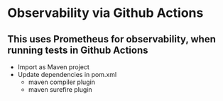 # Observability via Github Actions

## This uses Prometheus for observability, when running tests in Github Actions
- Import as Maven project
- Update dependencies in pom.xml
    - maven compiler plugin
    - maven surefire plugin
